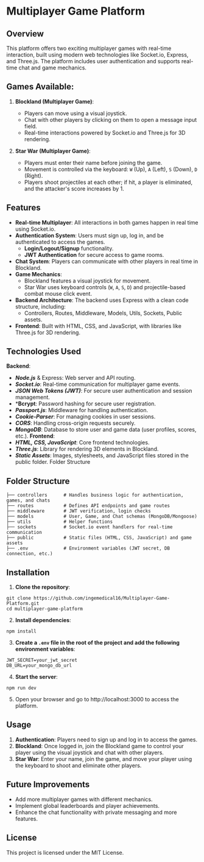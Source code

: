 # Multiplayer Game Platform

## Overview
This platform offers two exciting multiplayer games with real-time interaction, built using modern web technologies like Socket.io, Express, and Three.js. The platform includes user authentication and supports real-time chat and game mechanics.

## Games Available:
1. **Blockland (Multiplayer Game)**:

    - Players can move using a visual joystick.
    - Chat with other players by clicking on them to open a message input field.
    - Real-time interactions powered by Socket.io and Three.js for 3D rendering.
2. **Star War (Multiplayer Game)**:

    - Players must enter their name before joining the game.
    - Movement is controlled via the keyboard: ```W``` (Up), ```A``` (Left), ```S``` (Down), ```D``` (Right).
    - Players shoot projectiles at each other; if hit, a player is eliminated, and the attacker's score increases by 1.
## Features
- **Real-time Multiplayer**: All interactions in both games happen in real time using Socket.io.
- **Authentication System**: Users must sign up, log in, and be authenticated to access the games.
    - **Login/Logout/Signup** functionality.
    - **JWT Authentication** for secure access to game rooms.
- **Chat System**: Players can communicate with other players in real time in Blockland.
- **Game Mechanics**:
    - Blockland features a visual joystick for movement.
    - Star War uses keyboard controls (```W```, ```A```, ```S```, ```D```) and projectile-based combat mouse click event.
- **Backend Architecture**: The backend uses Express with a clean code structure, including:
    - Controllers, Routes, Middleware, Models, Utils, Sockets, Public assets.
- **Frontend**: Built with HTML, CSS, and JavaScript, with libraries like Three.js for 3D rendering.
## Technologies Used
**Backend**:
- ***Node.js*** & Express: Web server and API routing.
- ***Socket.io***: Real-time communication for multiplayer game events.
- ***JSON Web Tokens (JWT)***: For secure user authentication and session management.
- ***Bcrypt**: Password hashing for secure user registration.
- ***Passport.js***: Middleware for handling authentication.
- ***Cookie-Parser***: For managing cookies in user sessions.
- ***CORS***: Handling cross-origin requests securely.
- ***MongoDB***: Database to store user and game data (user profiles, scores, etc.).
**Frontend**:
- ***HTML, CSS, JavaScript***: Core frontend technologies.
- ***Three.js***: Library for rendering 3D elements in Blockland.
- ***Static Assets***: Images, stylesheets, and JavaScript files stored in the public folder.
Folder Structure

## Folder Structure
```
├── controllers      # Handles business logic for authentication, games, and chats
├── routes           # Defines API endpoints and game routes
├── middleware       # JWT verification, login checks
├── models           # User, Game, and Chat schemas (MongoDB/Mongoose)
├── utils            # Helper functions
├── sockets          # Socket.io event handlers for real-time communication
├── public           # Static files (HTML, CSS, JavaScript) and game assets
├── .env             # Environment variables (JWT secret, DB connection, etc.)

```
## Installation
1. **Clone the repository**:

```
git clone https://github.com/ingemedical16/Multiplayer-Game-Platform.git
cd multiplayer-game-platform
```
2. **Install dependencies**:


```
npm install
```
3. **Create a ```.env``` file in the root of the project and add the following environment variables**:

```
JWT_SECRET=your_jwt_secret
DB_URL=your_mongo_db_url
```
4. **Start the server**:

```
npm run dev
```
5. Open your browser and go to http://localhost:3000 to access the platform.

## Usage
1. **Authentication**: Players need to sign up and log in to access the games.
2. **Blockland**: Once logged in, join the Blockland game to control your player using the visual joystick and chat with other players.
3. **Star War**: Enter your name, join the game, and move your player using the keyboard to shoot and eliminate other players.
## Future Improvements
- Add more multiplayer games with different mechanics.
- Implement global leaderboards and player achievements.
- Enhance the chat functionality with private messaging and more features.
## License
This project is licensed under the MIT License.